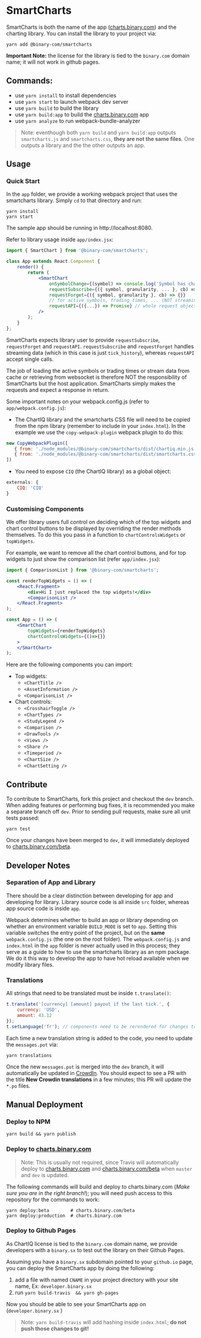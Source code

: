 # SmartCharts

SmartCharts is both the name of the app ([charts.binary.com](https://charts.binary.com/)) and the charting library. You can install the library to your project via:

    yarn add @binary-com/smartcharts

**Important Note:** the license for the library is tied to the `binary.com` domain name; it will not work in github pages.

## Commands:
- use `yarn install` to install dependencies
- use `yarn start` to launch webpack dev server
- use `yarn build` to build the library
- use `yarn build:app` to build the [charts.binary.com](https://charts.binary.com/) app
- use `yarn analyze` to run webpack-bundle-analyzer

> Note: eventhough both `yarn build` and `yarn build:app` outputs `smartcharts.js` and `smartcharts.css`, **they are not the same files**. One outputs a library and the the other outputs an app.

## Usage 

### Quick Start

In the `app` folder, we provide a working webpack project that uses the smartcharts library. Simply `cd` to that directory and run:

    yarn install
    yarn start

The sample app should be running in http://localhost:8080. 

Refer to library usage inside `app/index.jsx`:

```jsx
import { SmartChart } from '@binary-com/smartcharts';

class App extends React.Component {
    render() {
        return (
            <SmartChart
                onSymbolChange={(symbol) => console.log('Symbol has changed to:', symbol)}
                requestSubscribe={({ symbol, granularity, ... }, cb) => {}}   // Passes the whole req object
                requestForget={({ symbol, granularity }, cb) => {}}         // cb is exactly the same reference passed to subscribe
                // for active_symbols, trading_times, ... (NOT streaming)
                requestAPI={({...}) => Promise} // whole request object, shouldn't contain req_id
            />
        );
    }
};
```

SmartCharts expects library user to provide `requestSubscribe`, `requestForget` and `requestAPI`. `requestSubscribe` and `requestForget` handles streaming data (which in this case is just `tick_history`), whereas `requestAPI` accept single calls.

The job of loading the active symbols or trading times or stream data from cache or retrieving from websocket is therefore NOT the responsibility of SmartCharts but the host application. SmartCharts simply makes the requests and expect a response in return.

Some important notes on your webpack.config.js (refer to `app/webpack.config.js`):

 - The ChartIQ library and the smartcharts CSS file will need to be copied from the npm library (remember to include in your `index.html`). In the example we use the `copy-webpack-plugin` webpack plugin to do this:
 
 ```js
new CopyWebpackPlugin([
    { from: './node_modules/@binary-com/smartcharts/dist/chartiq.min.js' },
    { from: './node_modules/@binary-com/smartcharts/dist/smartcharts.css' },
])
```

 - You need to expose `CIQ` (the ChartIQ library) as a global object:
 
```js
externals: {
    CIQ: 'CIQ'
}
```

### Customising Components

We offer library users full control on deciding which of the top widgets and chart control buttons to be displayed by overriding the render methods themselves. To do this you pass in a function to `chartControlsWidgets` or `topWidgets`.

For example, we want to remove all the chart control buttons, and for top widgets to just show the comparison list (refer `app/index.jsx`):

```jsx
import { ComparisonList } from '@binary-com/smartcharts';

const renderTopWidgets = () => (
    <React.Fragment>
        <div>Hi I just replaced the top widgets!</div>
        <ComparisonList />
    </React.Fragment>
);

const App = () => (
    <SmartChart
        topWidgets={renderTopWidgets}
        chartControlsWidgets={()=>{}}
    >
    </SmartChart>
);
```

Here are the following components you can import:
 - Top widgets:
    - `<ChartTitle />`
    - `<AssetInformation />`
    - `<ComparisonList />`
 - Chart controls:
    - `<CrosshairToggle />`
    - `<ChartTypes />`
    - `<StudyLegend />`
    - `<Comparison />`
    - `<DrawTools />`
    - `<Views />`
    - `<Share />`
    - `<Timeperiod />`
    - `<ChartSize />`
    - `<ChartSetting />`
 
## Contribute

To contribute to SmartCharts, fork this project and checkout the `dev` branch. When adding features or performing bug fixes, it is recommended you make a separate branch off `dev`. Prior to sending pull requests, make sure all unit tests passed:

    yarn test

Once your changes have been merged to `dev`, it will immediately deployed to [charts.binary.com/beta](https://charts.binary.com/beta/). 

## Developer Notes

### Separation of App and Library

There should be a clear distinction between developing for app and developing for library. Library source code is all inside `src` folder, whereas app source code is inside `app`.

Webpack determines whether to build an app or library depending on whether an environment variable `BUILD_MODE` is set to `app`. Setting this variable switches the entry point of the project, but on the **same** `webpack.config.js` (the one on the root folder). The `webpack.config.js` and `index.html` in the `app` folder is never actually used in this process; they serve as a guide to how to use the smartcharts library as an npm package. We do it this way to develop the app to have hot reload available when we modify library files.

### Translations

All strings that need to be translated must be inside `t.translate()`:

```js
t.translate('[currency] [amount] payout if the last tick.', { 
    currency: 'USD',
    amount: 43.12
});
t.setLanguage('fr'); // components need to be rerendered for changes to take affect
```

Each time a new translation string is added to the code, you need to update the `messages.pot` via:

    yarn translations

Once the new `messages.pot` is merged into the `dev` branch, it will automatically be updated in [CrowdIn](https://crowdin.com/project/smartcharts/settings#files). You should expect to see a PR with the title **New Crowdin translations**
 in a few minutes; this PR will update the `*.po` files.

## Manual Deployment

### Deploy to NPM

    yarn build && yarn publish

### Deploy to [charts.binary.com](https://charts.binary.com/)

> Note: This is usually not required, since Travis will automatically deploy to [charts.binary.com](https://charts.binary.com/) and [charts.binary.com/beta](https://charts.binary.com/beta/) when `master` and `dev` is updated.

The following commands will build and deploy to charts.binary.com (*Make sure you are in the right branch!*); you will need push access to this repository for the commands to work:

    yarn deploy:beta        # charts.binary.com/beta
    yarn deploy:production  # charts.binary.com

### Deploy to Github Pages

As ChartIQ license is tied to the `binary.com` domain name, we provide developers with a `binary.sx` to test out the library on their Github Pages.

Assuming you have a `binary.sx` subdomain pointed to your `github.io` page, you can deploy the SmartCharts app by doing the following:

 1.  add a file with named `CNAME`  in your project directory with your site name, Ex: `developer.binary.sx`
 2. run `yarn build-travis  && yarn gh-pages`

Now you should be able to see your SmartCharts app on (`developer.binary.sx` )

> Note: `yarn build-travis` will add hashing inside `index.html`; **do not push those changes to git!**
